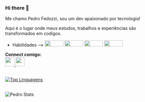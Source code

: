 ### Hi there 👋

Me chamo Pedro Fedozzi, sou um dev apaixonado por tecnologia!

Aqui é o lugar onde meus estudos, trabalhos e experiências são transformados em codigos.

- Habilidades  -->  <img src="https://img.shields.io/badge/HTML5-E34F26?style=for-the-badge&logo=html5&logoColor=white" width=60px height=20px> <img src="https://img.shields.io/badge/CSS3-1572B6?style=for-the-badge&logo=css3&logoColor=white" width=60px height=20px> <img src="https://img.shields.io/badge/JavaScript-F7DF1E?style=for-the-badge&logo=javascript&logoColor=black" width=60px height=20px> <img src="https://img.shields.io/badge/React-20232A?style=for-the-badge&logo=react&logoColor=61DAFB" width=60px height=20px>

<b>Connect comigo: </b> <br>
<a href="https://www.instagram.com/pedr0392/"><img src="https://icones.pro/wp-content/uploads/2021/02/instagram-icone-noir.png" width=30px>  <a href="https://www.linkedin.com/in/pedro-henrique-miguel-fedozzi-bb0987253/"><img src="https://cdn-icons-png.flaticon.com/512/49/49408.png" width=29px> 
<br> <br>

[![Top Linguagens](https://github-readme-stats.vercel.app/api/top-langs/?username=PedroQDV&layout=compact)](https://github.com/PedroQDV/github-readme-stats)
<br> <br>

![Pedro Stats](https://github-readme-stats.vercel.app/api?username=PedroQDV&show_icons=true&theme=radical)
